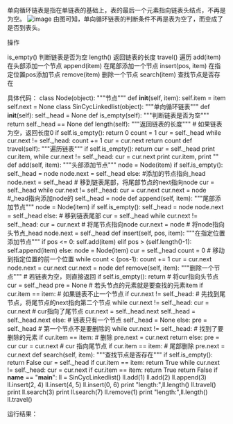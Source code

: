 单向循环链表是指在单链表的基础上，表的最后一个元素指向链表头结点，不再是为空。
![image](https://github.com/user-attachments/assets/d89986a5-36f5-4cd9-a0ac-41ea59c6c2b6)
由图可知，单向循环链表的判断条件不再是表为空了，而变成了是否到表头。

操作

is_empty() 判断链表是否为空
length() 返回链表的长度
travel() 遍历
add(item) 在头部添加一个节点
append(item) 在尾部添加一个节点
insert(pos, item) 在指定位置pos添加节点
remove(item) 删除一个节点
search(item) 查找节点是否存在

具体代码：
class Node(object):
  """节点"""
  def __init__(self, item):
    self.item = item
    self.next = None
class SinCycLinkedlist(object):
  """单向循环链表"""
  def __init__(self):
    self._head = None
  def is_empty(self):
    """判断链表是否为空"""
    return self._head == None
  def length(self):
    """返回链表的长度"""
    # 如果链表为空，返回长度0
    if self.is_empty():
      return 0
    count = 1
    cur = self._head
    while cur.next != self._head:
      count += 1
      cur = cur.next
    return count
  def travel(self):
    """遍历链表"""
    if self.is_empty():
      return
    cur = self._head
    print cur.item,
    while cur.next != self._head:
      cur = cur.next
      print cur.item,
    print ""
  def add(self, item):
    """头部添加节点"""
    node = Node(item)
    if self.is_empty():
      self._head = node
      node.next = self._head
    else:
      #添加的节点指向_head
      node.next = self._head
      # 移到链表尾部，将尾部节点的next指向node
      cur = self._head
      while cur.next != self._head:
        cur = cur.next
      cur.next = node
      #_head指向添加node的
      self._head = node
  def append(self, item):
    """尾部添加节点"""
    node = Node(item)
    if self.is_empty():
      self._head = node
      node.next = self._head
    else:
      # 移到链表尾部
      cur = self._head
      while cur.next != self._head:
        cur = cur.next
      # 将尾节点指向node
      cur.next = node
      # 将node指向头节点_head
      node.next = self._head
  def insert(self, pos, item):
    """在指定位置添加节点"""
    if pos <= 0:
      self.add(item)
    elif pos > (self.length()-1):
      self.append(item)
    else:
      node = Node(item)
      cur = self._head
      count = 0
      # 移动到指定位置的前一个位置
      while count < (pos-1):
        count += 1
        cur = cur.next
      node.next = cur.next
      cur.next = node
  def remove(self, item):
    """删除一个节点"""
    # 若链表为空，则直接返回
    if self.is_empty():
      return
    # 将cur指向头节点
    cur = self._head
    pre = None
    # 若头节点的元素就是要查找的元素item
    if cur.item == item:
      # 如果链表不止一个节点
      if cur.next != self._head:
        # 先找到尾节点，将尾节点的next指向第二个节点
        while cur.next != self._head:
          cur = cur.next
        # cur指向了尾节点
        cur.next = self._head.next
        self._head = self._head.next
      else:
        # 链表只有一个节点
        self._head = None
    else:
      pre = self._head
      # 第一个节点不是要删除的
      while cur.next != self._head:
        # 找到了要删除的元素
        if cur.item == item:
          # 删除
          pre.next = cur.next
          return
        else:
          pre = cur
          cur = cur.next
      # cur 指向尾节点
      if cur.item == item:
        # 尾部删除
        pre.next = cur.next
  def search(self, item):
    """查找节点是否存在"""
    if self.is_empty():
      return False
    cur = self._head
    if cur.item == item:
      return True
    while cur.next != self._head:
      cur = cur.next
      if cur.item == item:
        return True
    return False
if __name__ == "__main__":
  ll = SinCycLinkedlist()
  ll.add(1)
  ll.add(2)
  ll.append(3)
  ll.insert(2, 4)
  ll.insert(4, 5)
  ll.insert(0, 6)
  print "length:",ll.length()
  ll.travel()
  print ll.search(3)
  print ll.search(7)
  ll.remove(1)
  print "length:",ll.length()
  ll.travel()



运行结果：

